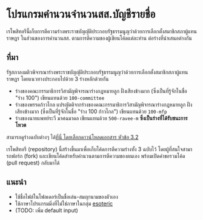 # โปรแกรมคำนวนจำนวนสส.บัญชีรายชื่อ

เรโพสิทอรีนี้เก็บการตีความร่างพระราชบัญญัติประกอบรัฐธรรมนูญว่าด้วยการเลือกตั้งสมาชิกสภาผู้แทนราษฎร ในส่วนของการคำนวนสส. ตามการตีความของผู้เขียนโค้ดแต่ละท่าน ต่อร่างที่นำเสนอต่างกัน

## ที่มา

รัฐสภาลงมติวพิจารณาร่างพระราชบัญญัติประกอบรัฐธรรมนูญว่าด้วยการเลือกตั้งสมาชิกสภาผู้แทนราษฎร โดยแนวทางประกอบไปด้วย 3 ร่างหลักด้วยกัน

- ร่างของคณะกรรมาธิการวิสามัญพิจารณาร่างกฎหมายลูก ฝั่งเสียงข้างมาก (ซึ่งเป็นที่รู้จักในชื่อ "ร่าง 100") เขียนแทนด้วย `100-committee`
- ร่างของพรรคก้าวไกล แปรญัตติจากร่างของคณะกรรมาธิการวิสามัญพิจารณาร่างกฎหมายลูก ฝั่งเสียงข้างมาก (ซึ่งเป็นที่รู้จักในชื่อ "ร่าง 100 ก้าวไกล") เขียนแทนด้วย `100-mfp`
- ร่างของนายแพทย์ระวี มาศฉมาดล เขียนแทนด้วย `500-ravee-m` **ซึ่งเป็นร่างที่ได้รับชนะการโหวต**

สามารถดูร่างฉบับต่างๆ ได้[ที่นี่ โดยเลือกดาวน์โหลดเอกสาร หัวข้อ 3.2](https://pis.parliament.go.th/PARWeb/doc/meeting-agenda/MeetingAgendaDetailForQRCode?meetingId=Tfh53dOEhRfoqioUzj0)

เรโพสิทอรี (repository) นี้สร้างขึ้นมาเพื่อเก็บโค้ดการตีความร่างทั้ง 3 ฉบับไว้ โดยผู้ที่สนใจสามารถฟอร์ก (fork) และเขียนโค้ดสำหรับคำนวนตามการตีความของตนเอง พร้อมเปิดคำขอรวมโค้ด (pull request) กลับมาได้

## แนะนำ

- ใช้ชื่อไฟล์ในโฟลเดอร์เป็นชื่อเล่น-สมญานามของตัวเอง
- ใช้ภาษาโปรแกรมมิ่งที่ไม่ใช่ภาษาในกลุ่ม [esoteric](https://en.wikipedia.org/wiki/Esoteric_programming_language)
- (TODO: เพิ่ม default input)